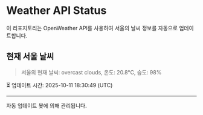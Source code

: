 
# Weather API Status

이 리포지토리는 OpenWeather API를 사용하여 서울의 날씨 정보를 자동으로 업데이트합니다.

## 현재 서울 날씨
> 서울의 현재 날씨: overcast clouds, 온도: 20.8°C, 습도: 98%

⏳ 업데이트 시간: 2025-10-11 18:30:49 (UTC)

---
자동 업데이트 봇에 의해 관리됩니다.
